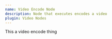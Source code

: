 ```yaml
---
name: Video Encode Node
description: Node that executes encodes a video
plugin: Video Nodes
---
```


This a video encode thing
